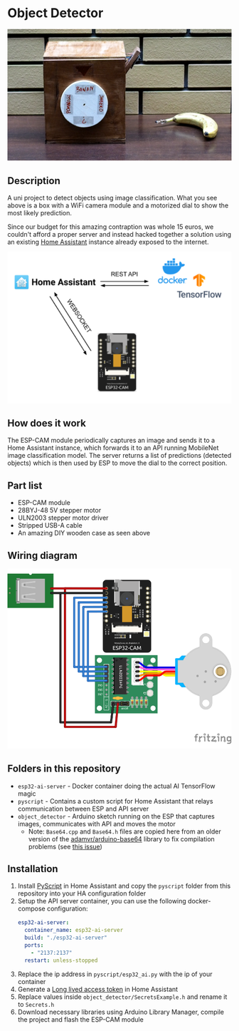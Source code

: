 # Object Detector

![](photo.png)

## Description

A uni project to detect objects using image classification. What you see above is a box with a WiFi camera module and a motorized dial to show the most likely prediction.

Since our budget for this amazing contraption was whole 15 euros, we couldn't afford a proper server and instead hacked together a solution using an existing [Home Assistant](https://www.home-assistant.io/) instance already exposed to the internet.

![](communication.png)

## How does it work

The ESP-CAM module periodically captures an image and sends it to a Home Assistant instance, which forwards it to an API running MobileNet image classification model. The server returns a list of predictions (detected objects) which is then used by ESP to move the dial to the correct position.

## Part list

- ESP-CAM module
- 28BYJ-48 5V stepper motor
- ULN2003 stepper motor driver
- Stripped USB-A cable
- An amazing DIY wooden case as seen above

## Wiring diagram

![Wiring diagram](wiring_diagram.svg)

## Folders in this repository

- `esp32-ai-server` - Docker container doing the actual AI TensorFlow magic
- `pyscript` - Contains a custom script for Home Assistant that relays communication between ESP and API server
- `object_detector` - Arduino sketch running on the ESP that captures images, communicates with API and moves the motor
  - Note: `Base64.cpp` and `Base64.h` files are copied here from an older version of the [adamvr/arduino-base64](https://github.com/adamvr/arduino-base64) library to fix compilation problems (see [this issue](https://github.com/adamvr/arduino-base64/issues/18))

## Installation

1. Install [PyScript](https://github.com/custom-components/pyscript) in Home Assistant and copy the `pyscript` folder from this repository into your HA configuration folder
1. Setup the API server container, you can use the following docker-compose configuration:
   ```yaml
   esp32-ai-server:
     container_name: esp32-ai-server
     build: "./esp32-ai-server"
     ports:
       - "2137:2137"
     restart: unless-stopped
   ```
1. Replace the ip address in `pyscript/esp32_ai.py` with the ip of your container
1. Generate a [Long lived access token](https://developers.home-assistant.io/docs/auth_api/#long-lived-access-token) in Home Assistant
1. Replace values inside `object_detector/SecretsExample.h` and rename it to `Secrets.h`
1. Download necessary libraries using Arduino Library Manager, compile the project and flash the ESP-CAM module
